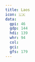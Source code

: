 ```yaml
---
title: Laos
icon: 🇱🇦
data:
  gpi: 46
  gdp: 144
  hdi: 139
  whr: 94
  col:
  gci:
  gfs: 179
---
```

